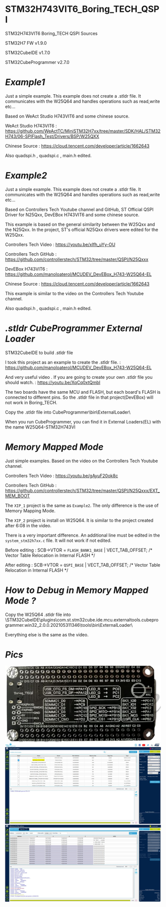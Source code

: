 # STM32H743VIT6_Boring_TECH_QSPI
 STM32H743VIT6 Boring_TECH QSPI Sources
 
 STM32H7 FW v1.9.0
 
 STM32CubeIDE v1.7.0
 
 STM32CubeProgrammer v2.7.0

 # ***Example1***
 
 Just a simple example. This example does not create a .stldr file. It communicates with the W25Q64 and handles operations such as read,write etc...
 
 Based on WeAct Studio H743VIT6 and some chinese source.
 
 WeAct Studio H743VIT6 : https://github.com/WeActTC/MiniSTM32H7xx/tree/master/SDK/HAL/STM32H743/06-SPIFlash_Test/Drivers/BSP/W25QXX
 
 Chinese Source : https://cloud.tencent.com/developer/article/1662643
 
Also quadspi.h , quadspi.c , main.h edited.
 
 
 # ***Example2***
 
 Just a simple example. This example does not create a .stldr file. It communicates with the W25Q64 and handles operations such as read,write etc...
 
 Based on Controllers Tech Youtube channel and GitHub, ST Official QSPI Driver for N25Qxx, DevEBox H743VIT6 and some chinese source.
 
 This example is based on the general similarity between the W25Qxx and the N25Qxx. In the project, ST's official N25Qxx drivers were edited for the W25Qxx.
 
 Controllers Tech Video : https://youtu.be/xIfh_uYy-OU
 
 Controllers Tech GitHub : https://github.com/controllerstech/STM32/tree/master/QSPI/N25Qxxx
 
 DevEBox H743VIT6 : https://github.com/manoloaterol/MCUDEV_DevEBox_H743-W25Q64-EL
 
 Chinese Source : https://cloud.tencent.com/developer/article/1662643
 
 This example is similar to the video on the Controllers Tech Youtube channel. 
 
 Also quadspi.h , quadspi.c , main.h edited.

 
 
 # ***.stldr CubeProgrammer External Loader***
 
 STM32CubeIDE to build .stldr file 
 
 I took this project as an example to create the .stldr file. : https://github.com/manoloaterol/MCUDEV_DevEBox_H743-W25Q64-EL
 
 And very useful video . If you are going to create your own .stldr file you should watch. : https://youtu.be/XqCq0xtQmbI
 
 The two boards have the same MCU and FLASH, but each board's FLASH is connected to different pins. So the .stldr file in that project(DevEBox) will not work in Boring_TECH.
 
 Copy the .stldr file into CubeProgrammer\bin\ExternalLoader\
 
 When you run CubeProgrammer, you can find it in External Loaders(EL) with the name W25Q64-STM32H743VI


 # ***Memory Mapped Mode***

Just simple examples. Based on the video on the Controllers Tech Youtube channel.

Controllers Tech Video : https://youtu.be/gAyuF20ok8c

Controllers Tech GitHub : https://github.com/controllerstech/STM32/tree/master/QSPI/N25Qxxx/EXT_MEM_BOOT

The `XIP_1` project is the same as `Example2`. The only difference is the use of Memory Mapping Mode.

The `XIP_2` project is install on W25Q64. It is similar to the project created after 6:08 in the video.

There is a very important difference. An additional line must be edited in the `system_stm32h7xx.c` file. It will not work if not edited.

Before editing :  SCB->VTOR = `FLASH_BANK1_BASE` | VECT_TAB_OFFSET; /* Vector Table Relocation in Internal FLASH */

After editing :   SCB->VTOR = `QSPI_BASE` | VECT_TAB_OFFSET; /* Vector Table Relocation in Internal FLASH */


 # ***How to Debug in Memory Mapped Mode ?***

 Copy the W25Q64 .stldr file into \STM32CubeIDE\plugins\com.st.stm32cube.ide.mcu.externaltools.cubeprogrammer.win32_2.0.0.202105311346\tools\bin\ExternalLoader\
 
 Everything else is the same as the video.
 

 # ***Pics***
![alt text](https://github.com/osos11-Git/STM32H743VIT6_Boring_TECH_QSPI/blob/main/Board%20Pics/board2.JPG?raw=true)
![alt text](https://github.com/osos11-Git/STM32H743VIT6_Boring_TECH_QSPI/blob/main/CubeProgrammer%20ExtLoader/CUBEP.JPG?raw=true)
![alt text](https://github.com/osos11-Git/STM32H743VIT6_Boring_TECH_QSPI/blob/main/CubeProgrammer%20ExtLoader/CUBEP2.JPG?raw=true)


 
